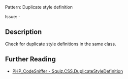 Pattern: Duplicate style definition

Issue: -

## Description

Check for duplicate style definitions in the same class.

## Further Reading

* [PHP_CodeSniffer - Squiz.CSS.DuplicateStyleDefinition](https://github.com/PHPCSStandards/PHP_CodeSniffer/blob/master/src/Standards/Squiz/Sniffs/CSS/DuplicateStyleDefinitionSniff.php)